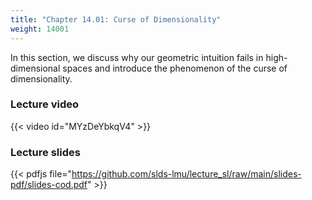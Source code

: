 ```yaml
---
title: "Chapter 14.01: Curse of Dimensionality"
weight: 14001
---
```

In this section, we discuss why our geometric intuition fails in high-dimensional spaces and introduce the phenomenon of the curse of dimensionality. 

<!--more-->

### Lecture video

{{< video id="MYzDeYbkqV4" >}}

### Lecture slides

{{< pdfjs file="https://github.com/slds-lmu/lecture_sl/raw/main/slides-pdf/slides-cod.pdf" >}}
